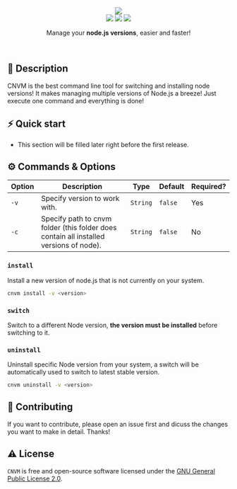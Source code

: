 <div align="center">

<div>
    <img src="https://i.postimg.cc/cJ1zgBsM/logo.png" align="center">
</div>

<div>
    <img src="https://img.shields.io/github/commit-activity/m/Atsukoro1/cnvm?style=for-the-badge">
    <img src="https://img.shields.io/github/repo-size/Atsukoro1/cnvm?style=for-the-badge">
    <img src="https://img.shields.io/static/v1?label=OS&message=Linux%20|%20Windows&color=orange&style=for-the-badge">
</div>

Manage your **node.js versions**, easier and faster!

<br>
</div>

## 📝 Description

CNVM is the best command line tool for switching and installing node versions! It makes managing multiple versions of Node.js a breeze! Just execute one command and everything is done!

## ⚡️ Quick start

- This section will be filled later right before the first release.

## ⚙️ Commands & Options

| Option | Description                                              | Type   | Default | Required? |
|--------|----------------------------------------------------------|--------|---------|-----------|
| `-v`   | Specify version to work with. | `String` | `false` | Yes        |
| `-c`   | Specify path to cnvm folder (this folder does contain all installed versions of node). | `String` | `false` | No        |

### `install`

Install a new version of node.js that is not currently on your system.

```bash
cnvm install -v <version>
```

### `switch`

Switch to a different Node version, **the version must be installed** before switching to it.

### `uninstall`

Uninstall specific Node version from your system, a switch will be automatically used to switch to latest stable version.

```bash
cnvm uninstall -v <version>
```

## 🔨 Contributing

If you want to contribute, please open an issue first and dicuss the changes you want to make in detail. Thanks!

## ⚠️ License

`CNVM` is free and open-source software licensed under the [GNU General Public License 2.0](https://github.com/Atsukoro1/cnvm/blob/main/LICENSE).